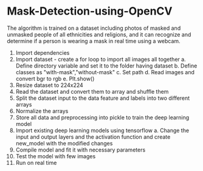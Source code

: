 # Mask-Detection-using-OpenCV
The algorithm is trained on a dataset including photos of masked and unmasked people of all ethnicities and religions, and it can recognize and determine if a person is wearing a mask in real time using a webcam.

1. Import dependencies
2. Import dataset - create a for loop to import all images all together
	a. Define directory variable and set it to the folder having dataset
	b. Define classes as "with-mask","without-mask"
	c. Set path
	d. Read images and convert bgr to rgb
	e. Plt.show()
3. Resize dataset to 224x224
4. Read the dataset and convert them to array and shuffle them
5. Split the dataset input to the data feature and labels into two different arrays
6. Normalize the arrays
7. Store all data and preprocessing into pickle to train the deep learning model
8. Import existing deep learning models using tensorflow
	a. Change the input and output layers and the activation function and create new_model with the modified changes
9. Compile model and fit it with necessary parameters
10. Test the model with few images
11. Run on real time 
